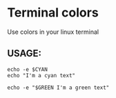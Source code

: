 # Terminal colors
Use colors in your linux terminal

## USAGE:
<pre><code>echo -e $CYAN
echo "I'm a cyan text"</code></pre>

<pre><code>echo -e "$GREEN I'm a green text"</code></pre>
